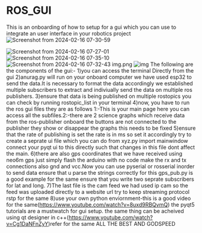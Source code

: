 # ROS_GUI
This is an onboarding of how to setup for a gui which you can use to integrate an user interface in your robotics project
![Screenshot from 2024-02-16 07-30-59](https://github.com/muhd360/ROS_GUI/assets/125988314/7b59e3fb-d594-4340-8800-676e61aef1ca)

![Screenshot from 2024-02-16 07-27-01](https://github.com/muhd360/ROS_GUI/assets/125988314/d46601da-7388-4867-b5fb-e60ffbd8b95c)
![Screenshot from 2024-02-16 07-35-10](https://github.com/muhd360/ROS_GUI/assets/125988314/397a1517-e64a-4a27-8ba8-9891f46c166c)
![Screenshot from 2024-02-16 07-32-43](https://github.com/muhd360/ROS_GUI/assets/125988314/6e60d3e6-1fd7-478e-9013-7fa17f46dbc9)
img.png 
![img](https://github.com/muhd360/ROS_GUI/assets/125988314/709f1963-5ef1-4f65-adca-41940b12bde5)
The following are the components of the gui:-
1)you can access the terminal Directly from the gui
2)anurag.py will run on your onboard computer we have used esp32 to send the data.It is necessary to format the data accordingly we established multiple subscribers to extract and indiviually send the data on multiple ros publishers.
3)ensure that data is being published on multiple rostopics you can check by running rostopic_list in your terminal
4)now, you have to run the ros gui files they are as follows 1:-This is your main page here you can access all the subfiles.2:-there are 2 science graphs which receive data from the ros-publisher onboard the buttons are not connected to the publisher they show or disappear the graphs this needs to be fixed 
5)ensure that the rate of publishing is set the rate is in ms so set it accordingly try to create a seprate ui file which you can do from xyz.py import mainwindow connect your pyqt ui to this directly such that changes in this file dont affect the main.
6)there are also gps coordinates that we have received using neo6m gps just simply flash the arduino with no code make the rx and tx connections also gnd and vcc.Now you can use pyserial or rosserial inorder to send data ensure that u parse the strings correctly for this gps_pub.py is a good example for the same ensure that you write two seprate subscribers for lat and long.
7)The last file is the cam feed we had used ip cam so the feed was uploaded directly to a website url try to keep streaming protocol rstp for the same
8)use your own python enviornment-this is a good video for the same(https://www.youtube.com/watch?v=8uxd9RBQvmQ)
the pyqt5 tutorials are a mustwatch for gui setup.
the same thing can be acheived using qt designer in c++(https://www.youtube.com/watch?v=Cg1DaNFnZyY)refer for the same ALL THE BEST AND GODSPEED

